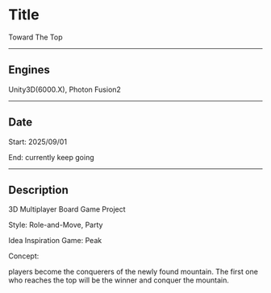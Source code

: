 # Title

Toward The Top

--------------------------------------------------

## Engines

Unity3D(6000.X), Photon Fusion2

--------------------------------------------------

## Date

Start: 2025/09/01

End: currently keep going

--------------------------------------------------

## Description

3D Multiplayer Board Game Project

Style: Role-and-Move, Party

Idea Inspiration Game: Peak

Concept:

players become the conquerers of the newly found mountain. The first one who reaches the top will be the winner and conquer the mountain.
